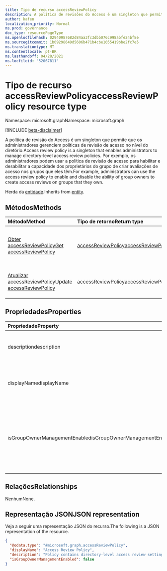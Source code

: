 ```yaml
---
title: Tipo de recurso accessReviewPolicy
description: A política de revisões do Access é um singleton que permite que as organizações gerenciem a política de revisão de acesso no nível do diretório.
author: kafen
localization_priority: Normal
ms.prod: governance
doc_type: resourcePageType
ms.openlocfilehash: 02940987682d84aa3fc3dbb076c998abfe24bf8e
ms.sourcegitcommit: 1b09298649d5606b471b4cbe1055419bbe2fc7e5
ms.translationtype: MT
ms.contentlocale: pt-BR
ms.lasthandoff: 04/28/2021
ms.locfileid: "52067811"
---
```

# <a name="accessreviewpolicy-resource-type"></a><span data-ttu-id="299b3-103">Tipo de recurso accessReviewPolicy</span><span class="sxs-lookup"><span data-stu-id="299b3-103">accessReviewPolicy resource type</span></span>

<span data-ttu-id="299b3-104">Namespace: microsoft.graph</span><span class="sxs-lookup"><span data-stu-id="299b3-104">Namespace: microsoft.graph</span></span>

[!INCLUDE [beta-disclaimer](../../includes/beta-disclaimer.md)]

<span data-ttu-id="299b3-105">A política de revisão do Access é um singleton que permite que os administradores gerenciem políticas de revisão de acesso no nível do diretório.</span><span class="sxs-lookup"><span data-stu-id="299b3-105">Access review policy is a singleton that enables administrators to manage directory-level access review policies.</span></span> <span data-ttu-id="299b3-106">Por exemplo, os administradores podem usar a política de revisão de acesso para habilitar e desabilitar a capacidade dos proprietários do grupo de criar avaliações de acesso nos grupos que eles têm.</span><span class="sxs-lookup"><span data-stu-id="299b3-106">For example, administrators can use the access review policy to enable and disable the ability of group owners to create access reviews on groups that they own.</span></span>


<span data-ttu-id="299b3-107">Herda da [entidade](../resources/entity.md).</span><span class="sxs-lookup"><span data-stu-id="299b3-107">Inherits from [entity](../resources/entity.md).</span></span>

## <a name="methods"></a><span data-ttu-id="299b3-108">Métodos</span><span class="sxs-lookup"><span data-stu-id="299b3-108">Methods</span></span>
|<span data-ttu-id="299b3-109">Método</span><span class="sxs-lookup"><span data-stu-id="299b3-109">Method</span></span>|<span data-ttu-id="299b3-110">Tipo de retorno</span><span class="sxs-lookup"><span data-stu-id="299b3-110">Return type</span></span>|<span data-ttu-id="299b3-111">Descrição</span><span class="sxs-lookup"><span data-stu-id="299b3-111">Description</span></span>|
|:---|:---|:---|
|[<span data-ttu-id="299b3-112">Obter accessReviewPolicy</span><span class="sxs-lookup"><span data-stu-id="299b3-112">Get accessReviewPolicy</span></span>](../api/accessreviewpolicy-get.md)|[<span data-ttu-id="299b3-113">accessReviewPolicy</span><span class="sxs-lookup"><span data-stu-id="299b3-113">accessReviewPolicy</span></span>](../resources/accessreviewpolicy.md)|<span data-ttu-id="299b3-114">Leia as propriedades e as relações de um [objeto accessReviewPolicy.](../resources/accessreviewpolicy.md)</span><span class="sxs-lookup"><span data-stu-id="299b3-114">Read the properties and relationships of an [accessReviewPolicy](../resources/accessreviewpolicy.md) object.</span></span>|
|[<span data-ttu-id="299b3-115">Atualizar accessReviewPolicy</span><span class="sxs-lookup"><span data-stu-id="299b3-115">Update accessReviewPolicy</span></span>](../api/accessreviewpolicy-update.md)|[<span data-ttu-id="299b3-116">accessReviewPolicy</span><span class="sxs-lookup"><span data-stu-id="299b3-116">accessReviewPolicy</span></span>](../resources/accessreviewpolicy.md)|<span data-ttu-id="299b3-117">Atualize as propriedades de [um objeto accessReviewPolicy.](../resources/accessreviewpolicy.md)</span><span class="sxs-lookup"><span data-stu-id="299b3-117">Update the properties of an [accessReviewPolicy](../resources/accessreviewpolicy.md) object.</span></span>|

## <a name="properties"></a><span data-ttu-id="299b3-118">Propriedades</span><span class="sxs-lookup"><span data-stu-id="299b3-118">Properties</span></span>
|<span data-ttu-id="299b3-119">Propriedade</span><span class="sxs-lookup"><span data-stu-id="299b3-119">Property</span></span>|<span data-ttu-id="299b3-120">Tipo</span><span class="sxs-lookup"><span data-stu-id="299b3-120">Type</span></span>|<span data-ttu-id="299b3-121">Descrição</span><span class="sxs-lookup"><span data-stu-id="299b3-121">Description</span></span>|
|:---|:---|:---|
|<span data-ttu-id="299b3-122">description</span><span class="sxs-lookup"><span data-stu-id="299b3-122">description</span></span>|<span data-ttu-id="299b3-123">Cadeia de caracteres</span><span class="sxs-lookup"><span data-stu-id="299b3-123">String</span></span>|<span data-ttu-id="299b3-124">Descrição dessa política.</span><span class="sxs-lookup"><span data-stu-id="299b3-124">Description for this policy.</span></span> <span data-ttu-id="299b3-125">Somente leitura.</span><span class="sxs-lookup"><span data-stu-id="299b3-125">Read-only.</span></span>|
|<span data-ttu-id="299b3-126">displayName</span><span class="sxs-lookup"><span data-stu-id="299b3-126">displayName</span></span>|<span data-ttu-id="299b3-127">Cadeia de caracteres</span><span class="sxs-lookup"><span data-stu-id="299b3-127">String</span></span>|<span data-ttu-id="299b3-128">Nome de exibição para esta política.</span><span class="sxs-lookup"><span data-stu-id="299b3-128">Display name for this policy.</span></span> <span data-ttu-id="299b3-129">Somente leitura.</span><span class="sxs-lookup"><span data-stu-id="299b3-129">Read-only.</span></span>|
|<span data-ttu-id="299b3-130">isGroupOwnerManagementEnabled</span><span class="sxs-lookup"><span data-stu-id="299b3-130">isGroupOwnerManagementEnabled</span></span>|<span data-ttu-id="299b3-131">Boolean</span><span class="sxs-lookup"><span data-stu-id="299b3-131">Boolean</span></span>|<span data-ttu-id="299b3-132">Se `true` , os proprietários do grupo podem criar e gerenciar avaliações de acesso nos grupos que eles próprios têm.</span><span class="sxs-lookup"><span data-stu-id="299b3-132">If `true`, group owners can create and manage access reviews on groups they own.</span></span>|

## <a name="relationships"></a><span data-ttu-id="299b3-133">Relações</span><span class="sxs-lookup"><span data-stu-id="299b3-133">Relationships</span></span>
<span data-ttu-id="299b3-134">Nenhum</span><span class="sxs-lookup"><span data-stu-id="299b3-134">None.</span></span>

## <a name="json-representation"></a><span data-ttu-id="299b3-135">Representação JSON</span><span class="sxs-lookup"><span data-stu-id="299b3-135">JSON representation</span></span>
<span data-ttu-id="299b3-136">Veja a seguir uma representação JSON do recurso.</span><span class="sxs-lookup"><span data-stu-id="299b3-136">The following is a JSON representation of the resource.</span></span>
<!-- {
  "blockType": "resource",
  "keyProperty": "id",
  "@odata.type": "microsoft.graph.accessReviewPolicy",
  "baseType": "microsoft.graph.entity",
  "openType": false
}
-->
``` json
{
  "@odata.type": "#microsoft.graph.accessReviewPolicy",
  "displayName": "Access Review Policy",
  "description": "Policy contains directory-level access review settings.",
  "isGroupOwnerManagementEnabled": false
}
```
